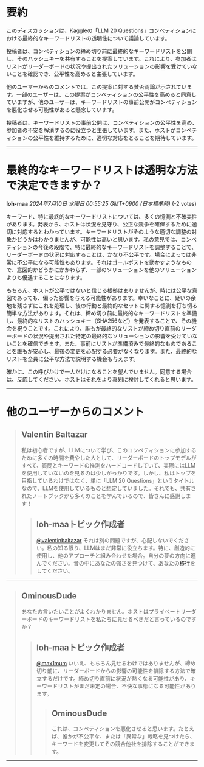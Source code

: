 # 要約 
このディスカッションは、Kaggleの「LLM 20 Questions」コンペティションにおける最終的なキーワードリストの透明性について議論しています。

投稿者は、コンペティションの締め切り前に最終的なキーワードリストを公開し、そのハッシュキーを共有することを提案しています。これにより、参加者はリストがリーダーボードの状況や提出されたソリューションの影響を受けていないことを確認でき、公平性を高めると主張しています。

他のユーザーからのコメントでは、この提案に対する賛否両論が示されています。一部のユーザーは、この提案がコンペティションの公平性を高めると同意していますが、他のユーザーは、キーワードリストの事前公開がコンペティションを悪化させる可能性があると懸念しています。

投稿者は、キーワードリストの事前公開は、コンペティションの公平性を高め、参加者の不安を解消するのに役立つと主張しています。また、ホストがコンペティションの公平性を維持するために、適切な対応をとることを期待しています。


---
# 最終的なキーワードリストは透明な方法で決定できますか？
**loh-maa** *2024年7月10日 水曜日 00:55:25 GMT+0900 (日本標準時)* (-2 votes)

キーワード、特に最終的なキーワードリストについては、多くの憶測と不確実性があります。発表から、ホストは状況を見守り、公正な競争を確保するために適切に対応するとわかっています。キーワードリストがそのような適切な調整の対象かどうかはわかりませんが、可能性は高いと思います。私の意見では、コンペティションの今後の段階で、特に最終的なキーワードリストを調整することで、リーダーボードの状況に対応することは、かなり不公平です。場合によっては非常に不公平になる可能性もあります。それはゴールポストを動かすようなもので、意図的かどうかにかかわらず、一部のソリューションを他のソリューションよりも優遇することになります。

もちろん、ホストが公平ではないと信じる根拠はありませんが、時には公平な意図であっても、偏った影響を与える可能性があります。幸いなことに、疑いの余地を残さずにこれを処理し、後の行動と最終的なセットに関する憶測を打ち切る簡単な方法があります。それは、締め切り前に最終的なキーワードリストを準備し、最終的なリストのハッシュキー（SHA256など）を発表することで、その機会を祝うことです。これにより、誰もが最終的なリストが締め切り直前のリーダーボードの状況や提出された特定の最終的なソリューションの影響を受けていないことを確信できます。また、事前にリストが準備済みで最終的なものであることを誰もが安心し、最後の変更を心配する必要がなくなります。また、最終的なリストを全員に公平な方法で説明する機会も与えます。

確かに、この呼びかけで一人だけになることを望んでいません。同意する場合は、反応してください。ホストはそれをより真剣に検討してくれると思います。

---
# 他のユーザーからのコメント
> ## Valentin Baltazar
> 
> 私は初心者ですが、LLMについて学び、このコンペティションに参加するために多くの時間を費やした人として、リーダーボードのトップモデルがすべて、質問とキーワードの推測をハードコードしていて、実際にはLLMを使用していないのを見るのは少しがっかりです。しかし、私はトップを目指しているわけではなく、単に「LLM 20 Questions」というタイトルなので、LLMを使用しているものと想定していました。それでも、共有されたノートブックから多くのことを学んでいるので、皆さんに感謝します！
> 
> 
> 
> > ## loh-maaトピック作成者
> > 
> > [@valentinbaltazar](https://www.kaggle.com/valentinbaltazar) それは別の問題ですが、心配しないでください。私の知る限り、LLMはまだ非常に役立ちます。特に、創造的に使用し、他のアプローチと組み合わせた場合。自分の夢の方向に進んでください。音の中にあなたの強さを見つけて、あなたの[移行](https://www.youtube.com/watch?v=rqdrtzCaSHw)をしてください。
> > 
> > 
> > 
---
> ## OminousDude
> 
> あなたの言いたいことがよくわかりません。ホストはプライベートリーダーボードのキーワードリストを私たちに見せるべきだと言っているのですか？
> 
> 
> 
> > ## loh-maaトピック作成者
> > 
> > [@max1mum](https://www.kaggle.com/max1mum) いいえ、もちろん見せるわけではありませんが、締め切り前に、リーダーボードからの影響の可能性を排除する方法で確立するだけです。締め切り直前に状況が熱くなる可能性があり、キーワードリストがまだ未定の場合、不快な事態になる可能性があります。
> > 
> > 
> > 
> > > ## OminousDude
> > > 
> > > これは、コンペティションを悪化させると思います。たとえば、誰かが不公平な、または「異常な」戦略を見つけたら、キーワードを変更してその競合他社を排除することができます。
> > > 
> > > 
> > > 
---

